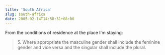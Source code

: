 ```yaml
---
title: 'South Africa'
slug: south-africa
date: 2005-02-14T14:58:31+08:00
---
```


From the conditions of residence at the place I\'m staying:

> 5\. Where appropriate the masculine gender shall include the feminine
> gender and vice versa and the singular shall include the plural.
